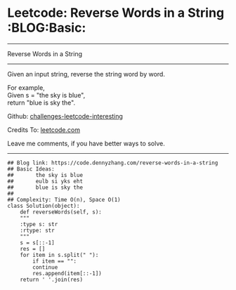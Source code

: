 
# Leetcode: Reverse Words in a String     :BLOG:Basic:

---

Reverse Words in a String  

---

Given an input string, reverse the string word by word.  

For example,  
Given s = "the sky is blue",  
return "blue is sky the".  

Github: [challenges-leetcode-interesting](https://github.com/DennyZhang/challenges-leetcode-interesting/tree/master/problems/reverse-words-in-a-string)  

Credits To: [leetcode.com](https://leetcode.com/problems/reverse-words-in-a-string/description/)  

Leave me comments, if you have better ways to solve.  

---

    ## Blog link: https://code.dennyzhang.com/reverse-words-in-a-string
    ## Basic Ideas:
    ##       the sky is blue
    ##       eulb si yks eht
    ##       blue is sky the
    ##
    ## Complexity: Time O(n), Space O(1)
    class Solution(object):
        def reverseWords(self, s):
    	"""
    	:type s: str
    	:rtype: str
    	"""
    	s = s[::-1]
    	res = []
    	for item in s.split(" "):
    	    if item == "":
    		continue
    	    res.append(item[::-1])
    	return ' '.join(res)

